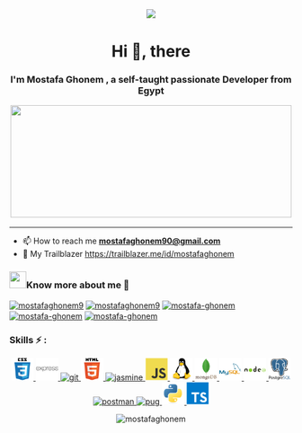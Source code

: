 <div id="header" align="center">
  <img src="https://media.giphy.com/media/du3J3cXyzhj75IOgvA/giphy.gif" width="100"/>
</div>

<h1 align="center">Hi 👋, there</h1>
<h3 align="center">I'm Mostafa Ghonem , a self-taught passionate Developer from Egypt</h3>

<div align="center">
  <img src="https://media.giphy.com/media/dWesBcTLavkZuG35MI/giphy.gif" width="500" height="200"/>
</div>

---

<!-- - Profile views Number
<p>
 	<img src="https://komarev.com/ghpvc/?username=mostafaghonem&style=flat-square&color=blue" alt=""/>
</P- -->


- 📫 How to reach me **mostafaghonem90@gmail.com** 
- 📄 My Trailblazer https://trailblazer.me/id/mostafaghonem 

<div align="left">
  <h3> <img src="https://camo.githubusercontent.com/4a7b6937f206904ce1f01f844c951e88a55802144aff0f840f3c68f90912aa3d/68747470733a2f2f6d656469612e74656e6f722e636f6d2f696d616765732f37653936643939346632396233383866363366376161373766663262656137382f74656e6f722e676966" data-canonical-src="https://media.tenor.com/images/7e96d994f29b388f63f7aa77ff2bea78/tenor.gif" style="max-width: 100%; display: inline-block;" data-target="animated-image.originalImage" height="30" width="30" data-target="animated-image.originalImage">Know more about me 👋</h3>


<a href="mailto:mostafaghonem90@gmail.com" target="blank">
    <img align="center" src="https://camo.githubusercontent.com/60fe4987f985f80e5b2a8663ede1c1efbd9734f50ee3176c40449355b5be42c6/68747470733a2f2f696d672e736869656c64732e696f2f62616467652f2d5361792532304869212d626c61636b3f7374796c653d666f722d7468652d6261646765266c6f676f3d676d61696c" alt="mostafaghonem9" height="30" width="120" /></a>

<a href="https://twitter.com/mostafaghonem9" target="blank">
    <img align="center" src="https://camo.githubusercontent.com/316553783a865ac3e1690d9f387380760ee06ea80594a4cbe798e2d8d892d668/68747470733a2f2f696d672e736869656c64732e696f2f62616467652f2d547769747465722d626c61636b3f7374796c653d666f722d7468652d6261646765266c6f676f3d74776974746572" alt="mostafaghonem9" height="30" width="120" /></a>
  
  <a href="https://linkedin.com/in/mostafa-ghonem" target="blank">
        <img align="center" src="https://camo.githubusercontent.com/4c080422a239ae85d1f73a5c92d4753674e1044e8dc058e034535abbfd34fa3c/68747470733a2f2f696d672e736869656c64732e696f2f62616467652f2d4c696e6b6564496e2d626c61636b3f7374796c653d666f722d7468652d6261646765266c6f676f3d4c696e6b6564696e" alt="mostafa-ghonem" height="30" width="120" /></a>
    
   <a href="https://api.whatsapp.com/send?phone=201284109614" target="blank">
         <img align="center" src="https://img.shields.io/badge/WhatsApp-25D366.svg?style=for-the-badge&logo=WhatsApp&logoColor=white" alt="mostafa-ghonem" height="30" width="120"/></a>
  
  <a href="https://trailblazer.me/id/mostafaghonem" target="blank">
         <img align="center" src="https://img.shields.io/badge/Salesforce-00A1E0?style=for-the-badge&logo=Salesforce&logoColor=white" alt="mostafa-ghonem" height="30" width="120"/></a>
  
      
<!--    <a href="https://www.upwork.com/freelancers/~01e13dab940c80828d" target="blank">
        <img align="center" src="https://img.icons8.com/external-tal-revivo-shadow-tal-revivo/96/null/external-upwork-a-global-freelancing-platform-where-    professionals-connect-and-collaborate-remotely-logo-shadow-tal-revivo.png" alt="mostafa-ghonem" height="36" width="36"/></a> -->
  
  
</div>



<h3 align="left">Skills ⚡ :</h3>
<p align="center">
    <a href="https://www.w3schools.com/css/" target="_blank" rel="noreferrer"> 
      <img src="https://raw.githubusercontent.com/devicons/devicon/master/icons/css3/css3-original-wordmark.svg" alt="css3" width="40" height="40" /> </a>
    <a href="https://expressjs.com" target="_blank" rel="noreferrer"> 
      <img src="https://raw.githubusercontent.com/devicons/devicon/master/icons/express/express-original-wordmark.svg" alt="express" width="40" height="40" /> </a>
    <a href="https://git-scm.com/" target="_blank" rel="noreferrer"> 
      <img src="https://www.vectorlogo.zone/logos/git-scm/git-scm-icon.svg" alt="git" width="40" height="40" /> </a>
    <a href="https://www.w3.org/html/" target="_blank" rel="noreferrer"> 
      <img src="https://raw.githubusercontent.com/devicons/devicon/master/icons/html5/html5-original-wordmark.svg" alt="html5" width="40" height="40" /> </a>
    <a href="https://jasmine.github.io/" target="_blank" rel="noreferrer"> 
      <img src="https://www.vectorlogo.zone/logos/jasmine/jasmine-icon.svg" alt="jasmine" width="40" height="40" /> </a>
    <a href="https://developer.mozilla.org/en-US/docs/Web/JavaScript" target="_blank" rel="noreferrer">
        <img src="https://raw.githubusercontent.com/devicons/devicon/master/icons/javascript/javascript-original.svg" alt="javascript" width="40" height="40" />
    </a>
    <a href="https://www.linux.org/" target="_blank" rel="noreferrer"> 
      <img src="https://raw.githubusercontent.com/devicons/devicon/master/icons/linux/linux-original.svg" alt="linux" width="40" height="40" /> </a>
    <a href="https://www.mongodb.com/" target="_blank" rel="noreferrer"> 
      <img src="https://raw.githubusercontent.com/devicons/devicon/master/icons/mongodb/mongodb-original-wordmark.svg" alt="mongodb" width="40" height="40" /> </a>
    <a href="https://www.mysql.com/" target="_blank" rel="noreferrer"> 
      <img src="https://raw.githubusercontent.com/devicons/devicon/master/icons/mysql/mysql-original-wordmark.svg" alt="mysql" width="40" height="40" /> </a>
    <a href="https://nodejs.org" target="_blank" rel="noreferrer"> 
      <img src="https://raw.githubusercontent.com/devicons/devicon/master/icons/nodejs/nodejs-original-wordmark.svg" alt="nodejs" width="40" height="40" /> </a>
    <a href="https://www.postgresql.org" target="_blank" rel="noreferrer">
        <img src="https://raw.githubusercontent.com/devicons/devicon/master/icons/postgresql/postgresql-original-wordmark.svg" alt="postgresql" width="40"            height="40" />
    </a>
    <a href="https://postman.com" target="_blank" rel="noreferrer"> 
      <img src="https://www.vectorlogo.zone/logos/getpostman/getpostman-icon.svg" alt="postman" width="40" height="40" /> </a>
    <a href="https://pugjs.org" target="_blank" rel="noreferrer"> 
      <img src="https://cdn.worldvectorlogo.com/logos/pug.svg" alt="pug" width="40" height="40" /> </a>
    <a href="https://www.python.org" target="_blank" rel="noreferrer"> 
      <img src="https://raw.githubusercontent.com/devicons/devicon/master/icons/python/python-original.svg" alt="python" width="40" height="40" /> </a>
    <a href="https://www.typescriptlang.org/" target="_blank" rel="noreferrer"> 
      <img src="https://raw.githubusercontent.com/devicons/devicon/master/icons/typescript/typescript-original.svg" alt="typescript" width="40" height="40" /> </a>
</p>

<p align="center">
  <img src="https://github-readme-stats.vercel.app/api/top-langs?username=mostafaghonem&show_icons=true&locale=en&layout=compact&theme=github_dark" alt="mostafaghonem"/></p>

<!---[![GitHub Streak](http://github-readme-streak-stats.herokuapp.com?user=mostafaghonem&theme=dark)](https://git.io/streak-stats)--->



